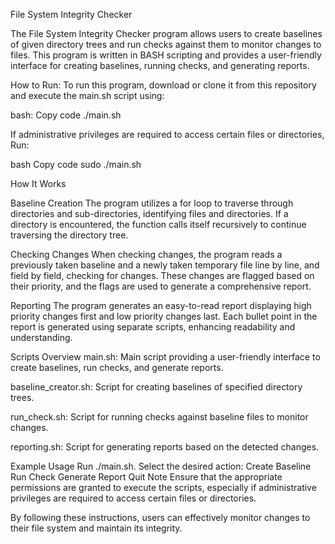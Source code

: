 File System Integrity Checker

The File System Integrity Checker program allows users to create baselines of given directory trees and run checks against them to monitor changes to files. This program is written in BASH scripting and provides a user-friendly interface for creating baselines, running checks, and generating reports.

How to Run:
To run this program, download or clone it from this repository and execute the main.sh script using:

bash:
Copy code
./main.sh

If administrative privileges are required to access certain files or directories, 
Run:

bash
Copy code
sudo ./main.sh

How It Works

Baseline Creation
The program utilizes a for loop to traverse through directories and sub-directories, identifying files and directories. If a directory is encountered, the function calls itself recursively to continue traversing the directory tree.

Checking Changes
When checking changes, the program reads a previously taken baseline and a newly taken temporary file line by line, and field by field, checking for changes. These changes are flagged based on their priority, and the flags are used to generate a comprehensive report.

Reporting
The program generates an easy-to-read report displaying high priority changes first and low priority changes last. Each bullet point in the report is generated using separate scripts, enhancing readability and understanding.

Scripts Overview
main.sh: Main script providing a user-friendly interface to create baselines, run checks, and generate reports.

baseline_creator.sh: Script for creating baselines of specified directory trees.

run_check.sh: Script for running checks against baseline files to monitor changes.

reporting.sh: Script for generating reports based on the detected changes.

Example Usage
Run ./main.sh.
Select the desired action:
Create Baseline
Run Check
Generate Report
Quit
Note
Ensure that the appropriate permissions are granted to execute the scripts, especially if administrative privileges are required to access certain files or directories.

By following these instructions, users can effectively monitor changes to their file system and maintain its integrity.
